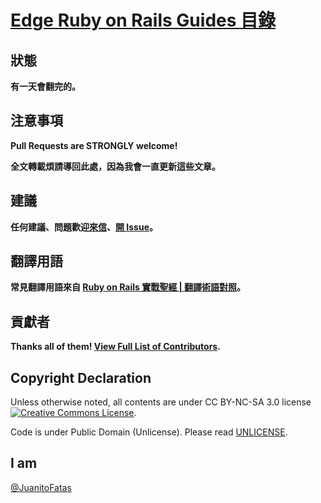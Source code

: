 # [Edge Ruby on Rails Guides 目錄](/guides/index.md)

## 狀態

**有一天會翻完的。**

## 注意事項

**Pull Requests are STRONGLY welcome!**

**全文轉載煩請導回此處，因為我會一直更新這些文章。**

## 建議

**任何建議、問題歡迎[來信][mail-to-juanito-fatas]、[開 Issue][new-issue]。**

## 翻譯用語

**常見翻譯用語來自 [Ruby on Rails 實戰聖經 | 翻譯術語對照](http://ihower.tw/rails3/translation.html)。**

## 貢獻者

**Thanks all of them! [View Full List of Contributors](https://github.com/JuanitoFatas/Guides/graphs/contributors).**

## Copyright Declaration

Unless otherwise noted, all contents are under CC BY-NC-SA 3.0 license <a rel="license" href="http://creativecommons.org/licenses/by-nc-sa/3.0/deed"><img alt="Creative Commons License" style="border-width:0" src="http://i.creativecommons.org/l/by-nc/3.0/88x31.png" /></a>.

Code is under Public Domain (Unlicense). Please read [UNLICENSE](/UNLICENSE).

## I am

[@JuanitoFatas](https://twitter.com/JuanitoFatas)

[mail-to-juanito-fatas]: mailto://katehuang0320@gmail.com
[new-issue]: https://github.com/JuanitoFatas/Guides/issues/new